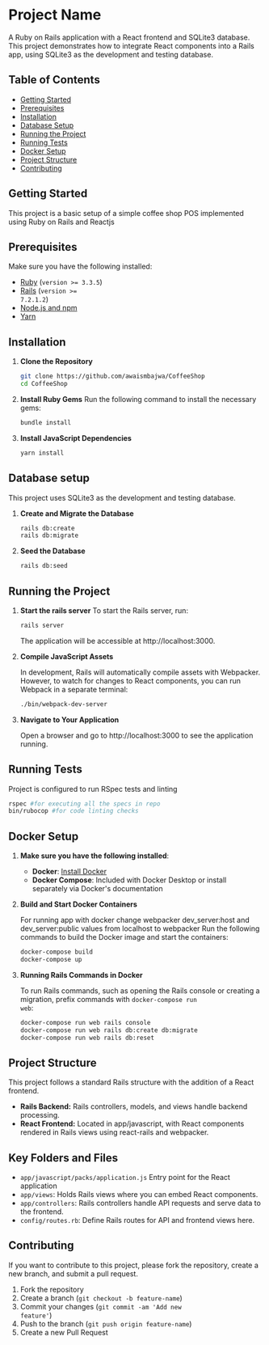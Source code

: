 # Project Name

A Ruby on Rails application with a React frontend and SQLite3 database. This project demonstrates how to integrate React components into a Rails app, using SQLite3 as the development and testing database.

## Table of Contents

- [Getting Started](#getting-started)
- [Prerequisites](#prerequisites)
- [Installation](#installation)
- [Database Setup](#database-setup)
- [Running the Project](#running-the-project)
- [Running Tests](#running-tests)
- [Docker Setup](#docker-setup)
- [Project Structure](#project-structure)
- [Contributing](#contributing)

## Getting Started

This project is a basic setup of a simple coffee shop POS implemented using Ruby on Rails and Reactjs 
## Prerequisites

Make sure you have the following installed:

- [Ruby](https://www.ruby-lang.org/en/downloads/) (<code>version >= 3.3.5</code>)
- [Rails](https://rubyonrails.org/) (<code>version >= 7.2.1.2</code>)
- [Node.js and npm](https://nodejs.org/)
- [Yarn](https://classic.yarnpkg.com/en/docs/install)

## Installation

1. **Clone the Repository**

   ```bash
   git clone https://github.com/awaismbajwa/CoffeeShop
   cd CoffeeShop

2. **Install Ruby Gems**
   Run the following command to install the necessary gems:
   ```bash
   bundle install

3. **Install JavaScript Dependencies**
   ```bash
   yarn install
   ```

## Database setup
This project uses SQLite3 as the development and testing database.

1. **Create and Migrate the Database**
   ```bash
   rails db:create
   rails db:migrate
2. **Seed the Database**
   ```bash
   rails db:seed

## Running the Project

1. **Start the rails server**
   To start the Rails server, run:
   ```bash
   rails server
   ```
   The application will be accessible at http://localhost:3000.


2. **Compile JavaScript Assets**
   
    In development, Rails will automatically compile assets with Webpacker. However, to watch for changes to React components, 
you can run Webpack in a separate terminal:
   ```bash
   ./bin/webpack-dev-server
   ```

3. **Navigate to Your Application**

   Open a browser and go to http://localhost:3000 to see the application running.

## Running Tests
   Project is configured to run RSpec tests and linting
   ```bash
   rspec #for executing all the specs in repo
   bin/rubocop #for code linting checks
   ```



## Docker Setup
1. **Make sure you have the following installed**:
   - **Docker**: [Install Docker](https://docs.docker.com/get-docker/)
   - **Docker Compose**: Included with Docker Desktop or install separately via Docker's documentation
   

2.  **Build and Start Docker Containers**
    
    For running app with docker change webpacker dev_server:host and dev_server:public values from localhost to webpacker
    Run the following commands to build the Docker image and start the containers:
    ```bash
    docker-compose build
    docker-compose up 
    ```
3. **Running Rails Commands in Docker**

   To run Rails commands, such as opening the Rails console or creating a migration, 
   prefix commands with <code>docker-compose run web</code>:
   ```bash
   docker-compose run web rails console
   docker-compose run web rails db:create db:migrate
   docker-compose run web rails db:reset
   ```


## Project Structure

This project follows a standard Rails structure with the addition of a React frontend.
 
- **Rails Backend:** Rails controllers, models, and views handle backend processing.
- **React Frontend:** Located in app/javascript, with React components rendered in Rails views using react-rails and webpacker.


## Key Folders and Files

- <code>app/javascript/packs/application.js</code> Entry point for the React application
- <code>app/views</code>: Holds Rails views where you can embed React components.
- <code>app/controllers</code>: Rails controllers handle API requests and serve data to the frontend.
- <code>config/routes.rb</code>: Define Rails routes for API and frontend views here.

## Contributing
If you want to contribute to this project, please fork the repository, create a new branch, and submit a pull request.

1. Fork the repository
2. Create a branch (<code>git checkout -b feature-name</code>)
3. Commit your changes (<code>git commit -am 'Add new feature'</code>)
4. Push to the branch (<code>git push origin feature-name</code>)
5. Create a new Pull Request
